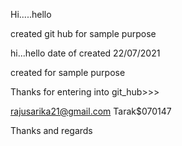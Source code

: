 Hi.....hello


created git hub for sample purpose

hi...hello
date of created 22/07/2021





created for  sample purpose


Thanks for entering into git_hub>>>


rajusarika21@gmail.com
Tarak$070147



Thanks and regards
